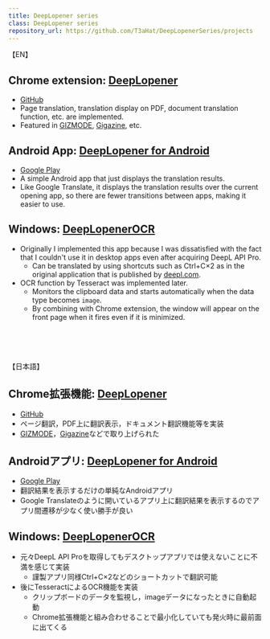 ```yaml
---
title: DeepLopener series
class: DeepLopener series
repository_url: https://github.com/T3aHat/DeepLopenerSeries/projects
---
```


【EN】  

## Chrome extension: [DeepLopener](https://deeplopener.ml/DeepLopener)  
- [GitHub](https://github.com/T3aHat/DeepLopener)
- Page translation, translation display on PDF, document translation function, etc. are implemented.
- Featured in [GIZMODE](https://www.gizmodo.jp/2021/02/deeplopener-pro.html), [Gigazine](https://gigazine.net/news/20211231-deepl-opener/), etc. 

## Android App: [DeepLopener for Android](https://deeplopener.ml/DeepLopener_for_Android)  
- [Google Play](https://play.google.com/store/apps/details?id=com.teahat.deeplopener)
- A simple Android app that just displays the translation results.
- Like Google Translate, it displays the translation results over the current opening app, so there are fewer transitions between apps, making it easier to use.

## Windows: [DeepLopenerOCR](https://github.com/T3aHat/DeepLopenerOCR)  
- Originally I implemented this app because I was dissatisfied with the fact that I couldn't use it in desktop apps even after acquiring DeepL API Pro.
    - Can be translated by using shortcuts such as Ctrl+C×2 as in the original application that is published by [deepl.com](https://deepl.com).
- OCR function by Tesseract was implemented later.
    - Monitors the clipboard data and starts automatically when the data type becomes `image`.
    - By combining with Chrome extension, the window will appear on the front page when it fires even if it is minimized.

<br>
<br>
<br>

【日本語】  

## Chrome拡張機能: [DeepLopener](https://deeplopener.ml/DeepLopener)  
- [GitHub](https://github.com/T3aHat/DeepLopener)
- ページ翻訳，PDF上に翻訳表示，ドキュメント翻訳機能等を実装
- [GIZMODE](https://www.gizmodo.jp/2021/02/deeplopener-pro.html)，[Gigazine](https://gigazine.net/news/20211231-deepl-opener/)などで取り上げられた

## Androidアプリ: [DeepLopener for Android](https://deeplopener.ml/DeepLopener_for_Android)  
- [Google Play](https://play.google.com/store/apps/details?id=com.teahat.deeplopener)
- 翻訳結果を表示するだけの単純なAndroidアプリ
- Google Translateのように開いているアプリ上に翻訳結果を表示するのでアプリ間遷移が少なく使い勝手が良い

## Windows: [DeepLopenerOCR](https://github.com/T3aHat/DeepLopenerOCR)  
- 元々DeepL API Proを取得してもデスクトップアプリでは使えないことに不満を感じて実装
    - 謹製アプリ同様Ctrl+C×2などのショートカットで翻訳可能
- 後にTesseractによるOCR機能を実装
    - クリップボードのデータを監視し，imageデータになったときに自動起動
    - Chrome拡張機能と組み合わせることで最小化していても発火時に最前面に出てくる